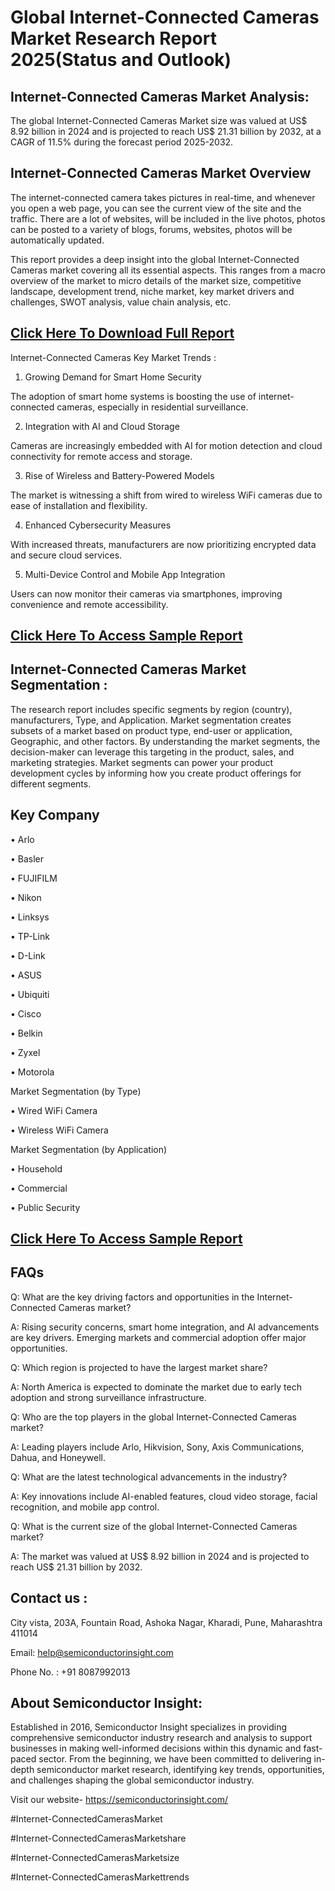 Global Internet-Connected Cameras Market Research Report 2025(Status and Outlook)
=
Internet-Connected Cameras Market Analysis:
-
The global Internet-Connected Cameras Market size was valued at US$ 8.92 billion in 2024 and is projected to reach US$ 21.31 billion by 2032, at a CAGR of 11.5% during the forecast period 2025-2032.

Internet-Connected Cameras Market Overview
-
The internet-connected camera takes pictures in real-time, and whenever you open a web page, you can see the current view of the site and the traffic. There are a lot of websites, will be included in the live photos, photos can be posted to a variety of blogs, forums, websites, photos will be automatically updated.

This report provides a deep insight into the global Internet-Connected Cameras market covering all its essential aspects. This ranges from a macro overview of the market to micro details of the market size, competitive landscape, development trend, niche market, key market drivers and challenges, SWOT analysis, value chain analysis, etc.

[Click Here To Download Full Report](https://semiconductorinsight.com/report/global-internet-connected-cameras-market/)
-
Internet-Connected Cameras Key Market Trends  :

1.	Growing Demand for Smart Home Security

The adoption of smart home systems is boosting the use of internet-connected cameras, especially in residential surveillance.

2.	 Integration with AI and Cloud Storage

Cameras are increasingly embedded with AI for motion detection and cloud connectivity for remote access and storage.

3.	Rise of Wireless and Battery-Powered Models

The market is witnessing a shift from wired to wireless WiFi cameras due to ease of installation and flexibility.

4.	 Enhanced Cybersecurity Measures

With increased threats, manufacturers are now prioritizing encrypted data and secure cloud services.

5.	Multi-Device Control and Mobile App Integration

Users can now monitor their cameras via smartphones, improving convenience and remote accessibility.


[Click Here To Access Sample Report](https://semiconductorinsight.com/download-sample-report/?product_id=95597)
-
Internet-Connected Cameras Market Segmentation :
-
The research report includes specific segments by region (country), manufacturers, Type, and Application. Market segmentation creates subsets of a market based on product type, end-user or application, Geographic, and other factors. By understanding the market segments, the decision-maker can leverage this targeting in the product, sales, and marketing strategies. Market segments can power your product development cycles by informing how you create product offerings for different segments.

Key Company
-
•	Arlo

•	Basler

•	FUJIFILM

•	Nikon

•	Linksys

•	TP-Link

•	D-Link

•	ASUS

•	Ubiquiti

•	Cisco

•	Belkin

•	Zyxel

•	Motorola

Market Segmentation (by Type)

•	Wired WiFi Camera

•	Wireless WiFi Camera

Market Segmentation (by Application)

•	Household

•	Commercial

•	Public Security

[Click Here To Access Sample Report](https://semiconductorinsight.com/download-sample-report/?product_id=95597)
-
FAQs
-
Q: What are the key driving factors and opportunities in the Internet-Connected Cameras market?

A: Rising security concerns, smart home integration, and AI advancements are key drivers. Emerging markets and commercial adoption offer major opportunities.

Q: Which region is projected to have the largest market share?

A: North America is expected to dominate the market due to early tech adoption and strong surveillance infrastructure.

Q: Who are the top players in the global Internet-Connected Cameras market?

A: Leading players include Arlo, Hikvision, Sony, Axis Communications, Dahua, and Honeywell.

Q: What are the latest technological advancements in the industry?

A: Key innovations include AI-enabled features, cloud video storage, facial recognition, and mobile app control.

Q: What is the current size of the global Internet-Connected Cameras market?

A: The market was valued at US$ 8.92 billion in 2024 and is projected to reach US$ 21.31 billion by 2032.

Contact us : 
-
City vista, 203A, Fountain Road, Ashoka Nagar, Kharadi, Pune, Maharashtra 411014

Email: help@semiconductorinsight.com

Phone No. : +91 8087992013

About Semiconductor Insight:
-
Established in 2016, Semiconductor Insight specializes in providing comprehensive semiconductor industry research and analysis to support businesses in making well-informed decisions within this dynamic and fast-paced sector. From the beginning, we have been committed to delivering in-depth semiconductor market research, identifying key trends, opportunities, and challenges shaping the global semiconductor industry.

Visit our website- https://semiconductorinsight.com/

#Internet-ConnectedCamerasMarket

#Internet-ConnectedCamerasMarketshare

#Internet-ConnectedCamerasMarketsize

#Internet-ConnectedCamerasMarkettrends



